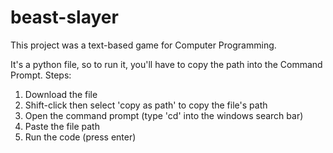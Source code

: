 # beast-slayer

This project was a text-based game for Computer Programming.

It's a python file, so to run it, you'll have to copy the path into the Command Prompt.
Steps:
1. Download the file
2. Shift-click then select 'copy as path' to copy the file's path
3. Open the command prompt (type 'cd' into the windows search bar)
4. Paste the file path
5. Run the code (press enter)

